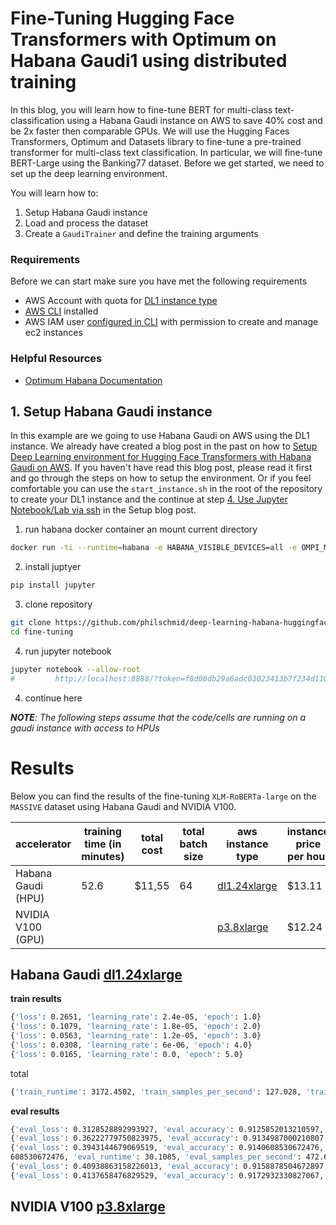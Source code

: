 # Fine-Tuning Hugging Face Transformers with Optimum on Habana Gaudi1 using distributed training


In this blog, you will learn how to fine-tune BERT for multi-class text-classification using a Habana Gaudi instance on AWS to save 40% cost and be 2x faster then comparable GPUs.
We will use the Hugging Faces Transformers, Optimum and Datasets library to fine-tune a pre-trained transformer for multi-class text classification. In particular, we will fine-tune BERT-Large using the Banking77 dataset. Before we get started, we need to set up the deep learning environment. 

You will learn how to:

1. Setup Habana Gaudi instance
2. Load and process the dataset
3. Create a `GaudiTrainer` and define the training arguments

### Requirements

Before we can start make sure you have met the following requirements

* AWS Account with quota for [DL1 instance type](https://aws.amazon.com/ec2/instance-types/dl1/)
* [AWS CLI](https://docs.aws.amazon.com/cli/latest/userguide/getting-started-install.html) installed
* AWS IAM user [configured in CLI](https://docs.aws.amazon.com/cli/latest/userguide/cli-chap-configure.html) with permission to create and manage ec2 instances

### Helpful Resources

* [Optimum Habana Documentation](https://github.com/huggingface/optimum-habana)

## 1. Setup Habana Gaudi instance

In this example are we going to use Habana Gaudi on AWS using the DL1 instance. We already have created a blog post in the past on how to [Setup Deep Learning environment for Hugging Face Transformers with Habana Gaudi on AWS](https://www.philschmid.de/getting-started-habana-gaudi). If you haven't have read this blog post, please read it first and go through the steps on how to setup the environment. 
Or if you feel comfortable you can use the `start_instance.sh` in the root of the repository to create your DL1 instance and the continue at step  [4. Use Jupyter Notebook/Lab via ssh](https://www.philschmid.de/getting-started-habana-gaudi#4-use-jupyter-notebooklab-via-ssh) in the Setup blog post.

1. run habana docker container an mount current directory
```bash
docker run -ti --runtime=habana -e HABANA_VISIBLE_DEVICES=all -e OMPI_MCA_btl_vader_single_copy_mechanism=none --cap-add=sys_nice --net=host --ipc=host -v $(pwd):/home/ubuntu/dev --workdir=/home/ubuntu/dev vault.habana.ai/gaudi-docker/1.4.1/ubuntu20.04/habanalabs/pytorch-installer-1.10.2:1.4.1-11
```
2. install juptyer
```bash
pip install jupyter
```

3. clone repository
```bash
git clone https://github.com/philschmid/deep-learning-habana-huggingface.git
cd fine-tuning
```

4. run jupyter notebook
```bash
jupyter notebook --allow-root
#         http://localhost:8888/?token=f8d00db29a6adc03023413b7f234d110fe0d24972d7ae65e
```
4. continue here

_**NOTE**: The following steps assume that the code/cells are running on a gaudi instance with access to HPUs_


# Results

Below you can find the results of the fine-tuning `XLM-RoBERTa-large` on the `MASSIVE` dataset using Habana Gaudi and NVIDIA V100.

| accelerator        | training time (in minutes) | total cost | total batch size | aws instance type                                                    | instance price per hour |
|--------------------|----------------------------|------------|------------------|----------------------------------------------------------------------|-------------------------|
| Habana Gaudi (HPU) | 52.6                       | $11,55     | 64               | [dl1.24xlarge](https://aws.amazon.com/ec2/instance-types/dl1/)       | $13.11                  |
| NVIDIA V100 (GPU)  |                            |            |                  | [p3.8xlarge](https://aws.amazon.com/ec2/instance-types/p3/?nc1=h_ls) | $12.24                  |


## Habana Gaudi [dl1.24xlarge](https://aws.amazon.com/ec2/instance-types/dl1/)

**train results**

```bash
{'loss': 0.2651, 'learning_rate': 2.4e-05, 'epoch': 1.0}
{'loss': 0.1079, 'learning_rate': 1.8e-05, 'epoch': 2.0}
{'loss': 0.0563, 'learning_rate': 1.2e-05, 'epoch': 3.0}
{'loss': 0.0308, 'learning_rate': 6e-06, 'epoch': 4.0}
{'loss': 0.0165, 'learning_rate': 0.0, 'epoch': 5.0}
```

total
```bash
{'train_runtime': 3172.4502, 'train_samples_per_second': 127.028, 'train_steps_per_second': 1.986, 'train_loss': 0.09531746031746031, 'epoch': 5.0}
```


**eval results**

```bash
{'eval_loss': 0.3128528892993927, 'eval_accuracy': 0.9125852013210597, 'eval_f1': 0.9125852013210597, 'eval_runtime': 45.1795, 'eval_samples_per_second': 314.988, 'eval_steps_per_second': 4.936, 'epoch': 1.0}
{'eval_loss': 0.36222779750823975, 'eval_accuracy': 0.9134987000210807, 'eval_f1': 0.9134987000210807, 'eval_runtime': 29.8241, 'eval_samples_per_second': 477.165, 'eval_steps_per_second': 7.477, 'epoch': 2.0}
{'eval_loss': 0.3943144679069519, 'eval_accuracy': 0.9140608530672476, 'eval_f1': 0.9140
608530672476, 'eval_runtime': 30.1085, 'eval_samples_per_second': 472.657, 'eval_steps_per_second': 7.407, 'epoch': 3.0}
{'eval_loss': 0.40938863158226013, 'eval_accuracy': 0.9158878504672897, 'eval_f1': 0.9158878504672897, 'eval_runtime': 30.4546, 'eval_samples_per_second': 467.286, 'eval_steps_per_second': 7.322, 'epoch': 4.0}
{'eval_loss': 0.4137658476829529, 'eval_accuracy': 0.9172932330827067, 'eval_f1': 0.9172932330827067, 'eval_runtime': 30.3464, 'eval_samples_per_second': 468.952, 'eval_steps_per_second': 7.348, 'epoch': 5.0}
```

## NVIDIA V100 [p3.8xlarge](https://aws.amazon.com/ec2/instance-types/p3/?nc1=h_ls)

